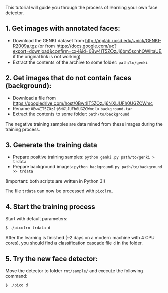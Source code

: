 This tutorial will guide you through the process of learning your own face detector.

## 1. Get images with annotated faces:

* Download the GENKI dataset from <http://mplab.ucsd.edu/~nick/GENKI-R2009a.tgz> (or from <https://docs.google.com/uc?export=download&confirm=cx-l&id=0Bw4IT5ZOzJj6bm5scnhQWlltaUE>, if the original link is not working)
* Extract the contents of the archive to some folder: `path/to/genki`

## 2. Get images that do not contain faces (background):

* Download a file from <https://googledrive.com/host/0Bw4IT5ZOzJj6NXlJUFh0UGZCWmc>
* Rename `0Bw4IT5ZOzJj6NXlJUFh0UGZCWmc` to `background.tar`
* Extract the contents to some folder: `path/to/background`

The negative training samples are data mined from these images during the training process.

## 3. Generate the training data

* Prepare positive training samples: `python genki.py path/to/genki > trdata`
* Prepare background images: `python background.py path/to/background >> trdata`

(Important: both scripts are written in Python 3!)

The file `trdata` can now be processed with `picolrn`.

## 4. Start the training process

Start with default parameters:

	$ ./picolrn trdata d

After the learning is finished (~2 days on a modern machine with 4 CPU cores), you should find a classification cascade file `d` in the folder.

## 5. Try the new face detector:

Move the detector to folder `rnt/sample/` and execute the following command:

	$ ./pico d